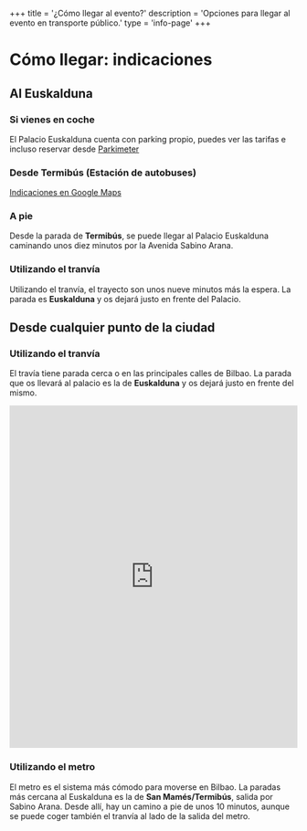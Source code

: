 +++
title = '¿Cómo llegar al evento?'
description = 'Opciones para llegar al evento en transporte público.'
type = 'info-page'
+++

# Cómo llegar: indicaciones
## Al Euskalduna
### Si vienes en coche
El Palacio Euskalduna cuenta con parking propio, puedes ver las tarifas e incluso reservar desde [Parkimeter](https://parkimeter.es/parking-bilbao-bilbo/parking-palacio-euskalduna?utm_source=google&utm_medium=cpc&utm_campaign=es_bilbao&utm_term=%2Bparking%20%2Beuskalduna&gclid=EAIaIQobChMInPmjhPvy2AIVirztCh1cZQHbEAAYASAAEgLZlvD_BwE)

### Desde Termibús (Estación de autobuses)
[Indicaciones en Google Maps](https://www.google.es/maps/dir/Termibus,+48013+Bilbao,+Vizcaya/Euskalduna+Jauregia,+Avenida+Abandoibarra,+Bilbao/@43.2634147,-2.9511644,16z/data=!3m2!4b1!5s0xd4e50247040988f:0x5d0e13056d28eaab!4m16!4m15!1m5!1m1!1s0xd4e503052656b91:0x521b8e34f20a4d03!2m2!1d-2.949485!2d43.260349!1m5!1m1!1s0xd4e502463ab4003:0xdd291c55d656c0a1!2m2!1d-2.944521!2d43.266915!2m1!5e3!3e3)

### A pie
Desde la parada de **Termibús**, se puede llegar al Palacio Euskalduna caminando unos diez minutos por la Avenida Sabino Arana.  

### Utilizando el tranvía
Utilizando el tranvía, el trayecto son unos nueve minutos más la espera. La parada es **Euskalduna** y os dejará justo en frente del Palacio.  

## Desde cualquier punto de la ciudad
### Utilizando el tranvía
El travía tiene parada cerca o en las principales calles de Bilbao. La parada que os llevará al palacio es la de **Euskalduna** y os dejará justo en frente del mismo.  
<iframe src="https://www.google.com/maps/embed?pb=!1m28!1m12!1m3!1d5810.855409805568!2d-2.951396872423114!3d43.263414679410594!2m3!1f0!2f0!3f0!3m2!1i1024!2i768!4f13.1!4m13!3e2!4m5!1s0xd4e503052656b91%3A0x521b8e34f20a4d03!2sTermibus%2C+48013+Bilbao%2C+Vizcaya!3m2!1d43.260349!2d-2.9494849999999997!4m5!1s0xd4e502463ab4003%3A0xdd291c55d656c0a1!2sEuskalduna+Jauregia%2C+Avenida+Abandoibarra%2C+Bilbao!3m2!1d43.266915!2d-2.944521!5e0!3m2!1ses!2ses!4v1516876097293" width="100%" height="600" frameborder="0" style="border:0" allowfullscreen=""></iframe>


### Utilizando el metro
El metro es el sistema más cómodo para moverse en Bilbao. La paradas más cercana al Euskalduna es la de **San Mamés/Termibús**, salida por Sabino Arana.
Desde allí, hay un camino a pie de unos 10 minutos, aunque se puede coger también el tranvía al lado de la salida del metro.  